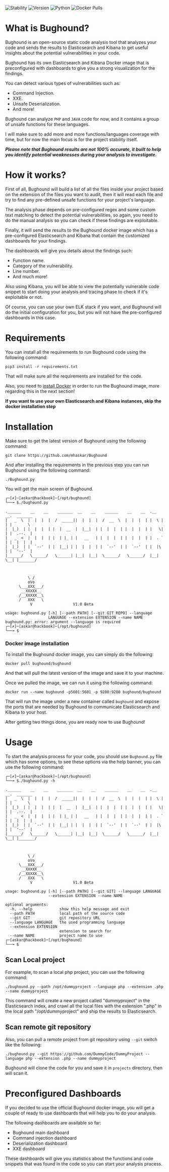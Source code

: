 ![Stability](https://img.shields.io/badge/Stability-Beta-yellowgreen) ![Version](https://img.shields.io/badge/Version-Beta-brightgreen) ![Python](https://img.shields.io/badge/Python-3-blue)
![Docker Pulls](https://img.shields.io/docker/pulls/bughound/bughound)

# What is Bughound?

Bughound is an open-source static code analysis tool that analyzes your code and sends the results to Elasticsearch and Kibana to get useful insights about the potential vulnerabilities in your code.

Bughound has its own Elasticsearch and Kibana Docker image that is preconfigured with dashboards to give you a strong visualization for the findings.

You can detect various types of vulnerabilities such as:
* Command Injection.
* XXE.
* Unsafe Deserialization.
* And more!

Bughound can analyze `PHP` and `JAVA` code for now, and it contains a group of unsafe functions for these languages.

I will make sure to add more and more functions/languages coverage with time, but for now the main focus is for the project stability itself.


***Please note that Bughound results are not 100% accurate, it built to help you identify potential weaknesses during your analysis to investigate.***



# How it works?

First of all, Bughound will build a list of all the files inside your project based on the extension of the files you want to audit, then it will read each file and try to find any pre-defined unsafe functions for your project's language.

The analysis phase depends on pre-configured regex and some custom text matching to detect the potential vulnerabilities, so again, you need to do the manual analysis so you can check if these findings are exploitable.

Finally, it will send the results to the Bughound docker image which has a pre-configured Elasticsearch and Kibana that contain the customized dashboards for your findings.

The dashboards will give you details about the findings such:
* Function name.
* Category of the vulnerability.
* Line number.
* And much more!

Also using Kibana, you will be able to view the potentially vulnerable code snippet to start doing your analysis and tracing phase to check if it's exploitable or not.

Of course, you can use your own ELK stack if you want, and Bughound will do the initial configuration for you, but you will not have the pre-configured dashboards in this case.


# Requirements

You can install all the requirements to run Bughound code using the following command:

`pip3 install -r requirements.txt`

That will make sure all the requirements are installed for the code.

Also, you need to [install Docker](https://docs.docker.com/engine/install/) in order to run the Bughound image, more regarding this in the next section!

**If you want to use your own Elasticsearch and Kibana instances, skip the docker installation step**



# Installation

Make sure to get the latest version of Bughound using the following command:

`git clone https://github.com/mhaskar/Bughound`

And after installing the requirements in the previous step you can run Bughound using the following command:

`./Bughound.py`

You will get the main screen of Bughound.

```
┌─[✗]─[askar@hackbook]─[/opt/bughound]
└──╼ $./bughound.py

.______    __    __    _______  __    __    ______    __    __  .__   __.  _______
|   _  \  |  |  |  |  /  _____||  |  |  |  /  __  \  |  |  |  | |  \ |  | |       \
|  |_)  | |  |  |  | |  |  __  |  |__|  | |  |  |  | |  |  |  | |   \|  | |  .--.  |
|   _  <  |  |  |  | |  | |_ | |   __   | |  |  |  | |  |  |  | |  . `  | |  |  |  |
|  |_)  | |  `--'  | |  |__| | |  |  |  | |  `--'  | |  `--'  | |  |\   | |  '--'  |
|______/   \______/   \______| |__|  |__|  \______/   \______/  |__| \__| |_______/



          \ /
          oVo
      \___XXX___/
       __XXXXX__
      /__XXXXX__\
      /   XXX   \
           V                  V1.0 Beta

usage: bughound.py [-h] [--path PATH] [--git GIT_REPO] --language
                   LANGUAGE --extension EXTENSION --name NAME
bughound.py: error: argument --language is required
┌─[✗]─[askar@hackbook]─[/opt/bughound]
└──╼ $

```

### Docker image installation

To install the Bughound docker image, you can simply do the following:

`docker pull bughound/bughound`

And that will pull the latest version of the image and save it to your machine.

Once we pulled the image, we can run it using the following command:

`docker run --name bughound -p5601:5601 -p 9200:9200 bughound/bughound`

That will run the image under a new container called `bughound` and expose the ports that are needed by Bughound to communicate Elasticsearch and Kibana to your host.

After getting two things done, you are ready now to use Bughound!

# Usage

To start the analysis process for your code, you should use `Bughound.py` file which has some options, to see these options via the help banner, you can use the following command:

```
┌─[✗]─[askar@hackbook]─[/opt/bughound]
└──╼ $./bughound.py -h

.______    __    __    _______  __    __    ______    __    __  .__   __.  _______
|   _  \  |  |  |  |  /  _____||  |  |  |  /  __  \  |  |  |  | |  \ |  | |       \
|  |_)  | |  |  |  | |  |  __  |  |__|  | |  |  |  | |  |  |  | |   \|  | |  .--.  |
|   _  <  |  |  |  | |  | |_ | |   __   | |  |  |  | |  |  |  | |  . `  | |  |  |  |
|  |_)  | |  `--'  | |  |__| | |  |  |  | |  `--'  | |  `--'  | |  |\   | |  '--'  |
|______/   \______/   \______| |__|  |__|  \______/   \______/  |__| \__| |_______/



          \ /
          oVo
      \___XXX___/
       __XXXXX__
      /__XXXXX__\
      /   XXX   \
           V                  V1.0 Beta

usage: bughound.py [-h] [--path PATH] [--git GIT] --language LANGUAGE
                   --extension EXTENSION --name NAME

optional arguments:
  -h, --help            show this help message and exit
  --path PATH           local path of the source code
  --git GIT             git repository URL
  --language LANGUAGE   the used programming language
  --extension EXTENSION
                        extension to search for
  --name NAME           project name to use
┌─[askar@hackbook]─[/opt/bughound]
└──╼ $
```

## Scan Local project
For example, to scan a local php project, you can use the following command:

`./bughound.py --path /opt/dummyproject --language php --extension .php --name dummyproject`

This command will create a new project called "dummyproject" in the Elasticsearch index, and crawl all the local files with the extension ".php" in the local path "/opt/dummyproject" and ship the results to Elasticsearch.

## Scan remote git repository
Also, you can pull a remote project from git repository using `--git` switch like the following:

`./bughound.py --git https://github.com/DummyCode/DummyProject --language php --extension .php --name dummyproject`

Bughound will clone the code for you and save it in `projects` directory, then will scan it.

# Preconfigured Dashboards

If you decided to use the official Bughound docker image, you will get a couple of ready to use dashboards that will help you to do your analysis.

The following dashboards are available so far:
* Bughound main dashboard
* Command injection dashboard
* Deserialization dashboard
* XXE dashboard

These dashboards will give you statistics about the functions and code snippets that was found in the code so you can start your analysis process.
